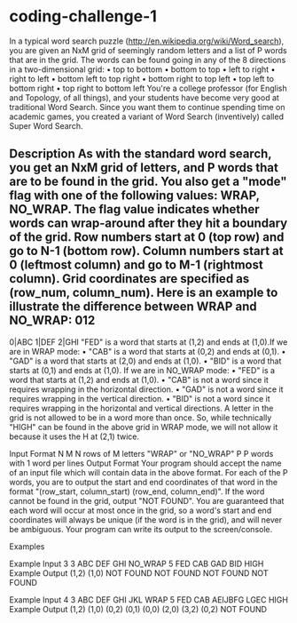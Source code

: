 # coding-challenge-1

In a typical word search puzzle (http://en.wikipedia.org/wiki/Word_search), you are given an NxM grid of seemingly random letters and a list of P words that are in the grid. The words can be found going in any of the 8 directions in a two-dimensional grid:
• top to bottom
• bottom to top
• left to right
• right to left
• bottom left to top right
• bottom right to top left
• top left to bottom right
• top right to bottom left
You're a college professor (for English and Topology, of all things), and your students have become very good at traditional Word Search. Since you want them to continue spending time on academic games, you created a variant of Word Search (inventively) called Super Word Search.

Description
As with the standard word search, you get an NxM grid of letters, and P words that are to be found in the grid. You also get a "mode" flag with one of the following values: WRAP, NO_WRAP. The flag value indicates whether words can wrap-around after they hit a boundary of the grid.
Row numbers start at 0 (top row) and go to N-1 (bottom row). Column numbers start at 0 (leftmost column) and go to M-1 (rightmost column). Grid coordinates are specified as (row_num, column_num).
Here is an example to illustrate the difference between WRAP and NO_WRAP:
012
---
0|ABC
1|DEF
2|GHI
"FED" is a word that starts at (1,2) and ends at (1,0).If we are in WRAP mode:
• "CAB" is a word that starts at (0,2) and ends at (0,1).
• "GAD" is a word that starts at (2,0) and ends at (1,0).
• "BID" is a word that starts at (0,1) and ends at (1,0).
If we are in NO_WRAP mode:
• "FED" is a word that starts at (1,2) and ends at (1,0).
• "CAB" is not a word since it requires wrapping in the horizontal direction.
• "GAD" is not a word since it requires wrapping in the vertical direction.
• "BID" is not a word since it requires wrapping in the horizontal and vertical directions.
A letter in the grid is not allowed to be in a word more than once. So, while technically "HIGH" can be found in the above grid in WRAP mode, we will not allow it because it uses the H at (2,1) twice.

Input Format
N M
N rows of M letters
"WRAP" or "NO_WRAP"
P
P words with 1 word per lines
Output Format
Your program should accept the name of an input file which will contain data in the above format.
For each of the P words, you are to output the start and end coordinates of that word in the format "(row_start, column_start) (row_end, column_end)". If the word cannot be found in the grid, output "NOT FOUND".
You are guaranteed that each word will occur at most once in the grid, so a word's start and end coordinates will always be unique (if the word is in the grid), and will never be ambiguous.
Your program can write its output to the screen/console.

Examples

Example Input
3 3
ABC
DEF
GHI
NO_WRAP
5
FED
CAB
GAD
BID
HIGH
Example Output
(1,2) (1,0)
NOT FOUND
NOT FOUND
NOT FOUND
NOT FOUND

Example Input
4 3
ABC
DEF
GHI
JKL
WRAP
5
FED
CAB
AEIJBFG
LGEC
HIGH
Example Output
(1,2) (1,0)
(0,2) (0,1)
(0,0) (2,0)
(3,2) (0,2)
NOT FOUND
